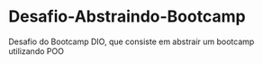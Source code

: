 # Desafio-Abstraindo-Bootcamp
Desafio do Bootcamp DIO, que consiste em abstrair um bootcamp utilizando POO
